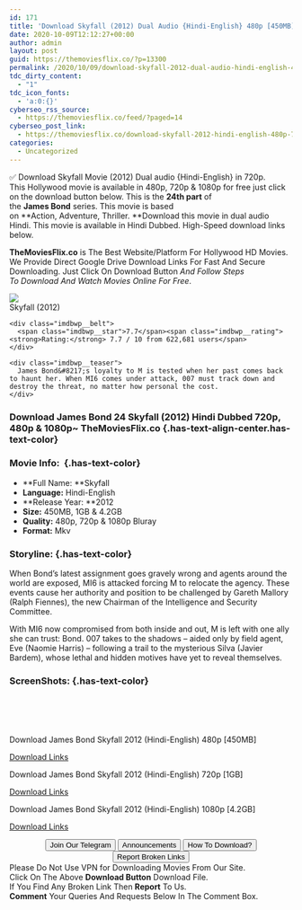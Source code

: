 ```yaml
---
id: 171
title: 'Download Skyfall (2012) Dual Audio {Hindi-English} 480p [450MB] || 720p [1GB] || 1080p [4.2GB]'
date: 2020-10-09T12:12:27+00:00
author: admin
layout: post
guid: https://themoviesflix.co/?p=13300
permalink: /2020/10/09/download-skyfall-2012-dual-audio-hindi-english-480p-450mb-720p-1gb-1080p-4-2gb/
tdc_dirty_content:
  - "1"
tdc_icon_fonts:
  - 'a:0:{}'
cyberseo_rss_source:
  - https://themoviesflix.co/feed/?paged=14
cyberseo_post_link:
  - https://themoviesflix.co/download-skyfall-2012-hindi-english-480p-720p-1080p/
categories:
  - Uncategorized
---
```

✅&nbsp;Download Skyfall&nbsp;Movie&nbsp;(2012) Dual audio {Hindi-English} in&nbsp;720p. This&nbsp;Hollywood&nbsp;movie is available&nbsp;in 480p, 720p & 1080p for free just click on the download button below. This is the&nbsp;**24th part**&nbsp;of the&nbsp;**James&nbsp;Bond**&nbsp;series. This movie is based on&nbsp;**Action,&nbsp;Adventure,&nbsp;Thriller.&nbsp;**Download this movie in dual audio Hindi. This movie is available in Hindi Dubbed. High-Speed download links below.

**TheMoviesFlix.co**&nbsp;is The Best Website/Platform For Hollywood HD Movies. We Provide Direct Google Drive Download Links For Fast And Secure Downloading. Just Click On Download Button&nbsp;_And Follow Steps To&nbsp;Download And Watch Movies Online For Free_.

<div class="imdbwp imdbwp--movie dark">
  <div class="imdbwp__thumb">
    <a class="imdbwp__link" target="_blank" title="Skyfall" href="https://www.imdb.com/title/tt1074638/" rel="nofollow noopener noreferrer"><img class="imdbwp__img" src="https://m.media-amazon.com/images/M/MV5BMWZiNjE2OWItMTkwNy00ZWQzLWI0NTgtMWE0NjNiYTljN2Q1XkEyXkFqcGdeQXVyNzAwMjYxMzA@._V1_SX300.jpg" /></a>
  </div>
  
  <div class="imdbwp__content">
    <div class="imdbwp__header">
      <span class="imdbwp__title">Skyfall</span> (2012)
    </div>
    
    <div class="imdbwp__belt">
      <span class="imdbwp__star">7.7</span><span class="imdbwp__rating"><strong>Rating:</strong> 7.7 / 10 from 622,681 users</span>
    </div>
    
    <div class="imdbwp__teaser">
      James Bond&#8217;s loyalty to M is tested when her past comes back to haunt her. When MI6 comes under attack, 007 must track down and destroy the threat, no matter how personal the cost.
    </div>
  </div>
</div>

### Download James Bond 24 Skyfall (2012) Hindi Dubbed 720p, 480p & 1080p~ TheMoviesFlix.co {.has-text-align-center.has-text-color}

### Movie Info:&nbsp; {.has-text-color}

  * **Full Name:&nbsp;**Skyfall
  * **Language:**&nbsp;Hindi-English
  * **Release Year:&nbsp;**2012
  * **Size:**&nbsp;450MB, 1GB & 4.2GB
  * **Quality:**&nbsp;480p, 720p & 1080p Bluray
  * **Format:**&nbsp;Mkv

### Storyline: {.has-text-color}

When Bond’s latest assignment goes gravely wrong and agents around the world are exposed, MI6 is attacked forcing M to relocate the agency. These events cause her authority and position to be challenged by Gareth Mallory (Ralph Fiennes), the new Chairman of the Intelligence and Security Committee.

With MI6 now compromised from both inside and out, M is left with one ally she can trust: Bond. 007 takes to the shadows – aided only by field agent, Eve (Naomie Harris) – following a trail to the mysterious Silva (Javier Bardem), whose lethal and hidden motives have yet to reveal themselves.

### ScreenShots: {.has-text-color}

<div class="wp-block-image">
  <figure class="aligncenter"><img src="https://i.imgur.com/78dO0ea.jpg" alt /></figure>
</div>

<div class="wp-block-image">
  <figure class="aligncenter"><img src="https://i.imgur.com/wcs1t6c.jpg" alt /></figure>
</div>

<div class="wp-block-image">
  <figure class="aligncenter"><img src="https://i.imgur.com/EOIn6lJ.jpg" alt /></figure>
</div>

<div class="wp-block-image">
  <figure class="aligncenter"><img src="https://i.imgur.com/vVP94MU.jpg" alt /></figure>
</div>

<div class="wp-block-image">
  <figure class="aligncenter"><img src="https://i.imgur.com/dYJlajJ.jpg" alt /></figure>
</div>

<p class="has-text-align-center has-text-color has-medium-font-size">
  Download James Bond Skyfall 2012 (Hindi-English) 480p [450MB]
</p>

<span class="mb-center maxbutton-3-center"><span class="maxbutton-3-container mb-container"><a class="maxbutton-3 maxbutton maxbutton-post-button" target="_blank" rel="nofollow noopener noreferrer" href="https://coinquint.com/a12823/"><span class="mb-text">Download Links</span></a></span></span>

<p class="has-text-align-center has-text-color has-medium-font-size">
  Download James Bond Skyfall 2012 (Hindi-English) 720p [1GB]
</p>

<span class="mb-center maxbutton-3-center"><span class="maxbutton-3-container mb-container"><a class="maxbutton-3 maxbutton maxbutton-post-button" target="_blank" rel="nofollow noopener noreferrer" href="https://coinquint.com/a12824/"><span class="mb-text">Download Links</span></a></span></span>

<p class="has-text-align-center has-text-color has-medium-font-size">
  Download James Bond Skyfall 2012 (Hindi-English) 1080p [4.2GB]
</p>

<span class="mb-center maxbutton-3-center"><span class="maxbutton-3-container mb-container"><a class="maxbutton-3 maxbutton maxbutton-post-button" target="_blank" rel="nofollow noopener noreferrer" href="https://coinquint.com/a12826/"><span class="mb-text">Download Links</span></a></span></span>

<center>
</center>

<center>
  <a href="https://t.me/themoviesflixcom" target="_blank" data-wpel-link="external" rel="nofollow external noopener noreferrer"><button class="button button5">Join Our Telegram</button></a> <a href="https://themoviesflix.co/download-skyfall-2012-hindi-english-480p-720p-1080p/#" target="_blank" data-wpel-link="external" rel="nofollow external noopener noreferrer"><button class="button button5">Announcements</button></a> <a href="https://themoviesflix.com/how-to-download/" target="_blank" data-wpel-link="external" rel="nofollow external noopener noreferrer"><button class="button button5">How To Download?</button></a> <a href="https://themoviesflix.co/download-skyfall-2012-hindi-english-480p-720p-1080p/#" target="_blank" data-wpel-link="external" rel="nofollow external noopener noreferrer"><button class="button button5">Report Broken Links</button></a>
</center>

<div class="alert alert-danger">
  Please Do Not Use VPN for Downloading Movies From Our Site.
</div>

<div class="alert alert-success">
  Click On The Above <strong>Download Button</strong> Download File.
</div>

<div class="alert alert-warning">
  If You Find Any Broken Link Then <strong>Report</strong> To Us.
</div>

<div class="alert alert-info">
  <strong>Comment</strong> Your Queries And Requests Below In The Comment Box.
</div>